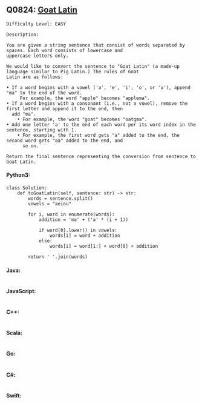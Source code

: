 ## Q0824: [Goat Latin](https://leetcode.com/problems/goat-latin/)

```
Difficulty Level: EASY
```

```
Description:

You are given a string sentence that consist of words separated by spaces. Each word consists of lowercase and
uppercase letters only.

We would like to convert the sentence to "Goat Latin" (a made-up language similar to Pig Latin.) The rules of Goat
Latin are as follows:

• If a word begins with a vowel ('a', 'e', 'i', 'o', or 'u'), append "ma" to the end of the word.
     For example, the word "apple" becomes "applema".
• If a word begins with a consonant (i.e., not a vowel), remove the first letter and append it to the end, then
  add "ma".
    • For example, the word "goat" becomes "oatgma".
• Add one letter 'a' to the end of each word per its word index in the sentence, starting with 1.
    • For example, the first word gets "a" added to the end, the second word gets "aa" added to the end, and
      so on.

Return the final sentence representing the conversion from sentence to Goat Latin.
```

#### Python3:

```
class Solution:
    def toGoatLatin(self, sentence: str) -> str:
        words = sentence.split()
        vowels = "aeiou"

        for i, word in enumerate(words):
            addition = 'ma' + ('a' * (i + 1))

            if word[0].lower() in vowels:
                words[i] = word + addition
            else:
                words[i] = word[1:] + word[0] + addition
        
        return ' '.join(words)
```

#### Java:

```

```

#### JavaScript:

```

```

#### C++:

```

```

#### Scala:

```

```

#### Go:

```

```

#### C#:

```

```

#### Swift:

```

```